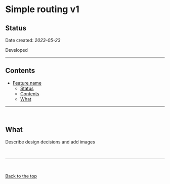 # Simple routing v1

## Status

Date created: *2023-05-23*  

Developed  

___

## Contents

- [Feature name](#feature-name)
  - [Status](#status)
  - [Contents](#contents)
  - [What](#what)

___

<br>

## What

Describe design decisions and add images

<br>

___

<br>

[Back to the top](#simple-routing-v1)
